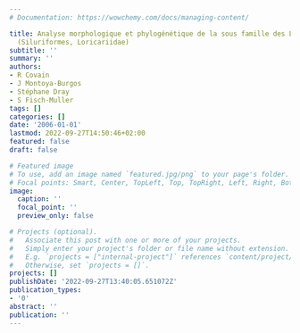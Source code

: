 ```yaml
---
# Documentation: https://wowchemy.com/docs/managing-content/

title: Analyse morphologique et phylogénétique de la sous famille des Loricariinae
  (Siluriformes, Loricariidae)
subtitle: ''
summary: ''
authors:
- R Covain
- J Montoya-Burgos
- Stéphane Dray
- S Fisch-Muller
tags: []
categories: []
date: '2006-01-01'
lastmod: 2022-09-27T14:50:46+02:00
featured: false
draft: false

# Featured image
# To use, add an image named `featured.jpg/png` to your page's folder.
# Focal points: Smart, Center, TopLeft, Top, TopRight, Left, Right, BottomLeft, Bottom, BottomRight.
image:
  caption: ''
  focal_point: ''
  preview_only: false

# Projects (optional).
#   Associate this post with one or more of your projects.
#   Simply enter your project's folder or file name without extension.
#   E.g. `projects = ["internal-project"]` references `content/project/deep-learning/index.md`.
#   Otherwise, set `projects = []`.
projects: []
publishDate: '2022-09-27T13:40:05.651072Z'
publication_types:
- '0'
abstract: ''
publication: ''
---
```

